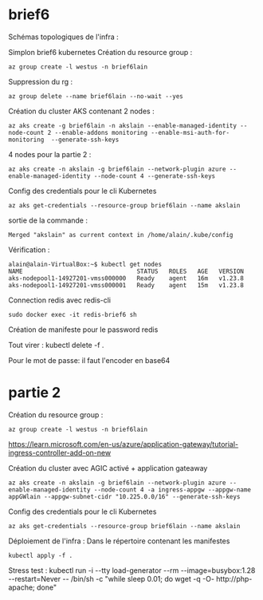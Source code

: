 # brief6

Schémas topologiques de l'infra :  



Simplon brief6 kubernetes
Création du resource group :

```
az group create -l westus -n brief6lain
```

Suppression du rg :

```
az group delete --name brief6lain --no-wait --yes
```

Création du cluster AKS contenant 2 nodes :
```
az aks create -g brief6lain -n akslain --enable-managed-identity --node-count 2 --enable-addons monitoring --enable-msi-auth-for-monitoring  --generate-ssh-keys
```

4 nodes pour la partie 2 :
```
az aks create -n akslain -g brief6lain --network-plugin azure --enable-managed-identity --node-count 4 --generate-ssh-keys
```

Config des credentials pour le cli Kubernetes

```
az aks get-credentials --resource-group brief6lain --name akslain
```

sortie de la commande :  

```
Merged "akslain" as current context in /home/alain/.kube/config
```

Vérification :
```
alain@alain-VirtualBox:~$ kubectl get nodes
NAME                                STATUS   ROLES   AGE   VERSION
aks-nodepool1-14927201-vmss000000   Ready    agent   16m   v1.23.8
aks-nodepool1-14927201-vmss000001   Ready    agent   15m   v1.23.8
```

Connection redis avec redis-cli

```
sudo docker exec -it redis-brief6 sh
```
Création de manifeste pour le password redis

Tout virer :
kubectl delete -f .


Pour le mot de passe: il faut l'encoder en base64

# partie 2



Création du resource group :

```
az group create -l westus -n brief6lain
```

https://learn.microsoft.com/en-us/azure/application-gateway/tutorial-ingress-controller-add-on-new

Création du cluster avec AGIC activé + application gateaway

```
az aks create -n akslain -g brief6lain --network-plugin azure --enable-managed-identity --node-count 4 -a ingress-appgw --appgw-name appGWlain --appgw-subnet-cidr "10.225.0.0/16" --generate-ssh-keys
```
Config des credentials pour le cli Kubernetes

```
az aks get-credentials --resource-group brief6lain --name akslain
```

Déploiement de l'infra :
Dans le répertoire contenant les manifestes
```
kubectl apply -f .
```

Stress test :
kubectl run -i --tty load-generator --rm --image=busybox:1.28 --restart=Never -- /bin/sh -c "while sleep 0.01; do wget -q -O- http://php-apache; done"

